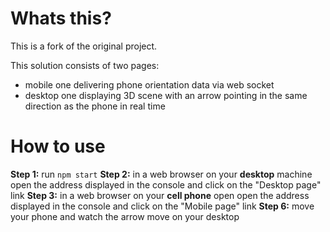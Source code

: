 # Whats this?
This is a fork of the original project.

This solution consists of two pages:
* mobile one delivering phone orientation data via web socket
* desktop one displaying 3D scene with an arrow pointing in the same direction as the phone in real time

# How to use
**Step 1:** run `npm start`
**Step 2:** in a web browser on your **desktop** machine open the address displayed in the console and click on the "Desktop page" link
**Step 3:** in a web browser on your **cell phone** open open the address displayed in the console and click on the "Mobile page" link
**Step 6:** move your phone and watch the arrow move on your desktop